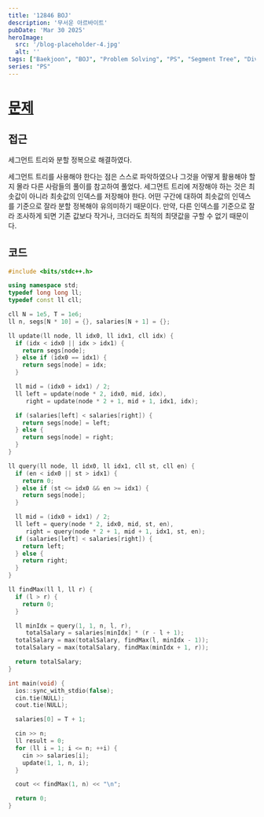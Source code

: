```yaml
---
title: '12846 BOJ'
description: '무서운 아르바이트'
pubDate: 'Mar 30 2025'
heroImage:
  src: '/blog-placeholder-4.jpg'
  alt: ''
tags: ["Baekjoon", "BOJ", "Problem Solving", "PS", "Segment Tree", "Divide and Conquer"]
series: "PS"
---
```


# [문제](https://www.acmicpc.net/problem/12846)

## 접근

세그먼트 트리와 분할 정복으로 해결하였다.

세그먼트 트리를 사용해야 한다는 점은 스스로 파악하였으나 그것을 어떻게 활용해야 할지 몰라 다른 사람들의 풀이를 참고하여 풀었다.
세그먼트 트리에 저장해야 하는 것은 최솟값이 아니라 최솟값의 인덱스를 저장해야 한다.
어떤 구간에 대하여 최솟값의 인덱스를 기준으로 잘라 분할 정복해야 유의미하기 때문이다.
만약, 다른 인덱스를 기준으로 잘라 조사하게 되면 기존 값보다 작거나, 크더라도 최적의 최댓값을 구할 수 없기 때문이다.

## 코드

```c++
#include <bits/stdc++.h>

using namespace std;
typedef long long ll;
typedef const ll cll;

cll N = 1e5, T = 1e6;
ll n, segs[N * 10] = {}, salaries[N + 1] = {};

ll update(ll node, ll idx0, ll idx1, cll idx) {
  if (idx < idx0 || idx > idx1) {
    return segs[node];
  } else if (idx0 == idx1) {
    return segs[node] = idx;
  }

  ll mid = (idx0 + idx1) / 2;
  ll left = update(node * 2, idx0, mid, idx),
     right = update(node * 2 + 1, mid + 1, idx1, idx);

  if (salaries[left] < salaries[right]) {
    return segs[node] = left;
  } else {
    return segs[node] = right;
  }
}

ll query(ll node, ll idx0, ll idx1, cll st, cll en) {
  if (en < idx0 || st > idx1) {
    return 0;
  } else if (st <= idx0 && en >= idx1) {
    return segs[node];
  }

  ll mid = (idx0 + idx1) / 2;
  ll left = query(node * 2, idx0, mid, st, en),
     right = query(node * 2 + 1, mid + 1, idx1, st, en);
  if (salaries[left] < salaries[right]) {
    return left;
  } else {
    return right;
  }
}

ll findMax(ll l, ll r) {
  if (l > r) {
    return 0;
  }

  ll minIdx = query(1, 1, n, l, r),
     totalSalary = salaries[minIdx] * (r - l + 1);
  totalSalary = max(totalSalary, findMax(l, minIdx - 1));
  totalSalary = max(totalSalary, findMax(minIdx + 1, r));

  return totalSalary;
}

int main(void) {
  ios::sync_with_stdio(false);
  cin.tie(NULL);
  cout.tie(NULL);

  salaries[0] = T + 1;

  cin >> n;
  ll result = 0;
  for (ll i = 1; i <= n; ++i) {
    cin >> salaries[i];
    update(1, 1, n, i);
  }

  cout << findMax(1, n) << "\n";

  return 0;
}
```